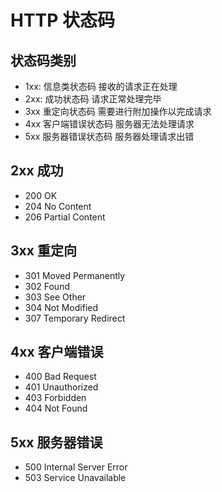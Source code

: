 # HTTP 状态码

## 状态码类别

- 1xx: 信息类状态码  接收的请求正在处理
- 2xx: 成功状态码 请求正常处理完毕
- 3xx 重定向状态码 需要进行附加操作以完成请求
- 4xx 客户端错误状态码 服务器无法处理请求
- 5xx 服务器错误状态码 服务器处理请求出错

## 2xx 成功

- 200 OK
- 204 No Content
- 206 Partial Content

## 3xx 重定向

- 301 Moved Permanently
- 302 Found
- 303 See Other
- 304 Not Modified
- 307 Temporary Redirect

## 4xx 客户端错误

- 400 Bad Request
- 401 Unauthorized
- 403 Forbidden
- 404 Not Found

## 5xx 服务器错误

- 500 Internal Server Error
- 503 Service Unavailable
